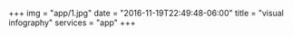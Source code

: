 +++
img = "app/1.jpg"
date = "2016-11-19T22:49:48-06:00"
title = "visual infography"
services = "app"
+++
